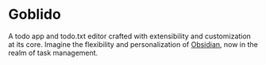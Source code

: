 # Goblido

A todo app and todo.txt editor crafted with extensibility and customization at its core. 
Imagine the flexibility and personalization of [Obsidian](https://obsidian.md), now in the realm of task management.